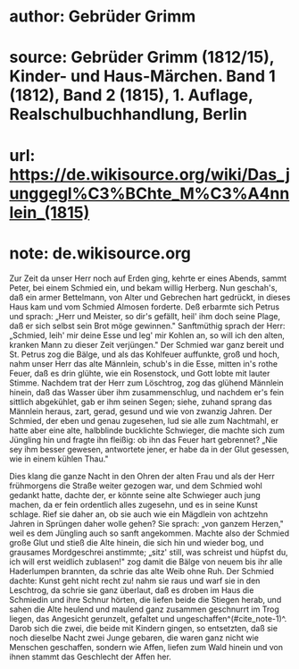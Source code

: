 # author: Gebrüder Grimm
# source: Gebrüder Grimm (1812/15), Kinder- und Haus-Märchen. Band 1 (1812), Band 2 (1815), 1. Auflage, Realschulbuchhandlung, Berlin
# url: https://de.wikisource.org/wiki/Das_junggegl%C3%BChte_M%C3%A4nnlein_(1815)
# note: de.wikisource.org

Zur Zeit da unser Herr noch auf Erden ging, kehrte er eines Abends, sammt Peter, bei einem Schmied ein, und bekam willig Herberg. Nun geschah's, daß ein armer Bettelmann, von Alter und Gebrechen hart gedrückt, in dieses Haus kam und vom Schmied Almosen forderte. Deß erbarmte sich Petrus und sprach: „Herr und Meister, so dir's gefällt, heil' ihm doch seine  Plage, daß er sich selbst sein Brot möge gewinnen." Sanftmüthig sprach der Herr: „Schmied, leih' mir deine Esse und leg' mir Kohlen an, so will ich den alten, kranken Mann zu dieser Zeit verjüngen." Der Schmied war ganz bereit und St. Petrus zog die Bälge, und als das Kohlfeuer auffunkte, groß und hoch, nahm unser Herr das alte Männlein, schub's in die Esse, mitten in's rothe Feuer, daß es drin glühte, wie ein Rosenstock, und Gott lobte mit lauter Stimme. Nachdem trat der Herr zum Löschtrog, zog das glühend Männlein hinein, daß das Wasser über ihm zusammenschlug, und nachdem er's fein sittlich abgekühlet, gab er ihm seinen Segen; siehe, zuhand sprang das Männlein heraus, zart, gerad, gesund und wie von zwanzig Jahren. Der Schmied, der eben und genau zugesehen, lud sie alle zum Nachtmahl, er hatte aber eine alte, halbblinde bucklichte Schwieger, die machte sich zum Jüngling hin und fragte ihn fleißig: ob ihn das Feuer hart gebrennet? „Nie sey ihm besser gewesen, antwortete jener, er habe da in der Glut gesessen, wie in einem kühlen Thau." 

Dies klang die ganze Nacht in den Ohren der alten Frau und als der Herr frühmorgens die Straße weiter gezogen war, und dem Schmied wohl gedankt hatte, dachte der, er könnte seine alte Schwieger auch jung machen, da er fein ordentlich alles zugesehn, und es in seine Kunst schlage.  Rief sie daher an, ob sie auch wie ein Mägdlein von achtzehn Jahren in Sprüngen daher wolle gehen? Sie sprach: „von ganzem Herzen," weil es dem Jüngling auch so sanft angekommen. Machte also der Schmied große Glut und stieß die Alte hinein, die sich hin und wieder bog, und grausames Mordgeschrei anstimmte; „sitz' still, was schreist und hüpfst du, ich will erst weidlich zublasen!" zog damit die Bälge von neuem bis ihr alle Haderlumpen brannten, da schrie das alte Weib ohne Ruh. Der Schmied dachte: Kunst geht nicht recht zu! nahm sie raus und warf sie in den Leschtrog, da schrie sie ganz überlaut, daß es droben im Haus die Schmiedin und ihre Schnur hörten, die liefen beide die Stiegen herab, und sahen die Alte heulend und maulend ganz zusammen geschnurrt im Trog liegen, das Angesicht gerunzelt, gefaltet und ungeschaffen^(#cite_note-1)^. Darob sich die zwei, die beide mit Kindern gingen, so entsetzten, daß sie noch dieselbe Nacht zwei Junge gebaren, die waren ganz nicht wie Menschen geschaffen, sondern wie Affen, liefen zum Wald hinein und von ihnen stammt das Geschlecht der Affen her. 

